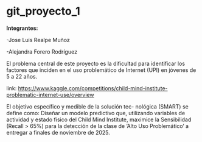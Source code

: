 # git_proyecto_1

**Integrantes:**

-Jose Luis Realpe Muñoz

-Alejandra Forero Rodríguez


El problema central de este proyecto es la dificultad para identificar los factores que inciden en el uso problemático de Internet (UPI) en jóvenes de 5 a 22 años.

link: https://www.kaggle.com/competitions/child-mind-institute-problematic-internet-use/overview

El objetivo específico y medible de la solución tec-
nológica (SMART) se define como:
Diseñar un modelo predictivo que, utilizando
variables de actividad y estado físico del Child
Mind Institute, maximice la Sensibilidad (Recall > 65%) para la detección de la clase de ’Alto Uso
Problemático’ a entregar a finales de noviembre
de 2025.
